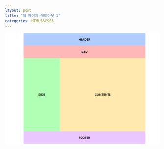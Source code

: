 ```yaml
---
layout: post
title: "웹 페이지 레이아웃 1"
categories: HTML5&CSS3
---
```



![layout1](/assets/images/layout/레이아웃1.png)
